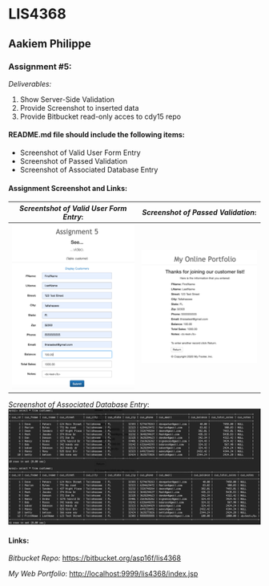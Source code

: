 # LIS4368

## Aakiem Philippe

### Assignment #5:

*Deliverables:*

1. Show Server-Side Validation
2. Provide Screenshot to inserted data
3. Provide Bitbucket read-only acces to cdy15 repo

#### README.md file should include the following items:

- Screenshot of Valid User Form Entry
- Screenshot of Passed Validation
- Screenshot of Associated Database Entry


#### Assignment Screenshot and Links:

| *Screentshot of Valid User Form Entry*:        | *Screenshot of Passed Validation*:           | 
| ------------- |:-------------:| 
| ![Valid User Form Entry](../img/a5fill.png "Valid User Form Entry")      | ![Passed Validation](../img/a5test.png "Passed Validation") |

*Screenshot of Associated Database Entry*:
![Associated Database Entry](../img/updatedDB.png "Associated Database Entry")

#### Links:

*Bitbucket Repo:*
<https://bitbucket.org/asp16f/lis4368>

*My Web Portfolio*:
<http://localhost:9999/lis4368/index.jsp>